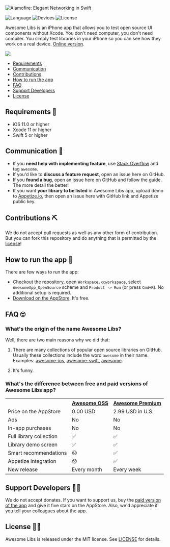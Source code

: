 ![Alamofire: Elegant Networking in Swift](https://repository-images.githubusercontent.com/289075500/23fdea80-e330-11ea-8f3d-ee845919c37e)

![Language](https://img.shields.io/badge/Written%20in-Swift-orange)
![Devices](https://img.shields.io/badge/Runs%20on-iPhone-green)
![License](https://img.shields.io/badge/License-MIT-blue)

Awesome Libs is an iPhone app that allows you to test open source UI components without Xcode. You don't need computer, you don't need compiler. You simply test libraries in your iPhone so you can see how they work on a real device. [Online version](https://appetize.io/app/n67bct60a5vpbp5ccnxnrezdp8).

<p>
<a href="https://apps.apple.com/app/id1528271824">
  <img src="https://linkmaker.itunes.apple.com/en-us/badge-lrg.svg?kind=iossoftware" />
</a>
</p>

- [Requirements](#requirements-)
- [Communication](#communication-)
- [Contributions](#contributions-)
- [How to run the app](#how-to-run-the-app-)
- [FAQ](#faq-)
- [Support Developers](#support-developers-)
- [License](#license-)

## Requirements 📃

- iOS 11.0 or higher
- Xcode 11 or higher
- Swift 5 or higher

## Communication 📢

- If you **need help with implementing feature**, use [Stack Overflow](https://stackoverflow.com/questions/tagged/awesome) and tag `awesome`.
- If you'd like to **discuss a feature request**, open an issue here on GitHub.
- If you **found a bug**, open an issue here on GitHub and follow the guide. The more detail the better!
- If you want **your library to be listed** in Awesome Libs app, upload demo to [Appetize.io](https://appetize.io), then open an issue here with GitHub link and Appetize public key.

## Contributions ⛏

We do not accept pull requests as well as any other form of contribution. But you can fork this repository and do anything that is permitted by the [license](/LICENSE)!

## How to run the app 🚀

There are few ways to run the app:

* Checkout the repository, open `Workspace.xcworkspace`, select `AwesomeApp_OpenSource` scheme and `Product -> Run` (or press `Cmd+R`). No additional setup is required.
* [Download on the AppStore](https://apps.apple.com/app/id1528271824). It's free.

## FAQ 🙄

### What's the origin of the name Awesome Libs?

Well, there are two main reasons why we did that:

1. There are many collections of popular open source libraries on GitHub. Usually these collections include the word `awesome` in their name. Examples: [awesome-ios](https://github.com/vsouza/awesome-ios), [awesome-swift](https://github.com/matteocrippa/awesome-swift), [awesome](https://github.com/sindresorhus/awesome).

2. It's funny.

### What's the difference between free and paid versions of Awesome Libs app?

<table>
  <tr>
    <th></th>
    <th><a href="https://apps.apple.com/app/id1528271824">Awesome OSS</a></th>
    <th><a href="https://apps.apple.com/app/id1525970272">Awesome Premium</a></th>
  </tr>
  <tr>
    <td>Price on the AppStore</td>
    <td>0.00 USD</td>
    <td>2.99 USD in U.S.</td>
  </tr>
  <tr>
    <td>Ads</td>
    <td>No</td>
    <td>No</td>
  </tr>
  <tr>
    <td>In-app purchases</td>
    <td>No</td>
    <td>No</td>
  </tr>
  <tr>
    <td>Full library collection</td>
    <td>✅</td>
    <td>✅</td>
  </tr>
  <tr>
    <td>Library demo screen</td>
    <td>✅</td>
    <td>✅</td>
  </tr>
  <tr>
    <td>Smart recommendations</td>
    <td>☹</td>
    <td>✅</td>
  </tr>
  <tr>
    <td>Appetize integration</td>
    <td>☹</td>
    <td>✅</td>
  </tr>
  <tr>
    <td>New release</td>
    <td>Every month</td>
    <td>Every week</td>
  </tr>
</table>

## Support Developers 👨‍💻

We do not accept donates. If you want to support us, buy the [paid version of the app](https://apps.apple.com/app/id1525970272) and give it five stars on the AppStore. Also, we'd appreciate if you tell your colleagues about the app.

## License 👨‍🎓

Awesome Libs is released under the MIT license. See [LICENSE](/LICENSE) for details.

